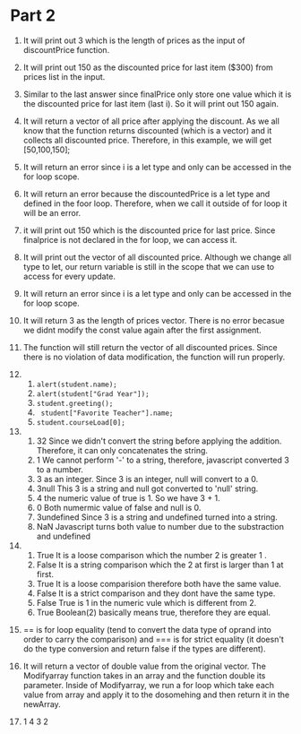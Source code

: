 # Part 2 
1. It will print out 3 which is the length of prices as the input of discountPrice function. 
2. It will print out 150 as the discounted price for last item ($300) from prices list in the input. 
3. Similar to the last answer since finalPrice only store one value which it is the discounted price for last item (last i). So it will print out 150 again. 
4. It will return a vector of all price after applying the discount. As we all know that the function returns discounted (which is a vector) and it collects all discounted price. Therefore, in this example, we will get [50,100,150];
5. It will return an error since i is a let type and only can be accessed in the for loop scope. 
6. It will return an error because the discountedPrice is a let type and defined in the foor loop. Therefore, when we call it outside of for loop it will be an error. 
7. it will print out 150 which is the discounted price for last price. Since finalprice is not declared in the for loop, we can access it. 
8. It will print out the vector of all discounted price. Although we change all type to let, our return variable is still in the scope that we can use to access for every update. 
9.  It will return an error since i is a let type and only can be accessed in the for loop scope.
10. It will return 3 as the length of prices vector. There is no error becasue we didnt modify the const value again after the first assignment. 
11. The function will still return the vector of all discounted prices. Since there is no violation of data modification, the function will run properly. 
12. 
    1. ``` alert(student.name); ```
    2. ``` alert(student["Grad Year"]); ```
    3. ``` student.greeting(); ```
    4. ``` student["Favorite Teacher"].name;```
    5. ```student.courseLoad[0]; ```

13. 1. 32 Since we didn't convert the string before applying the addition. Therefore, it can only concatenates the string. 
    2. 1 We cannot perform '-' to a string, therefore, javascript converted 3 to a number. 
    3. 3 as an integer. Since 3 is an integer, null will convert to a 0.
    4. 3null This 3 is a string and null got converted to 'null' string.
    5. 4 the numeric value of true is 1. So we have 3 + 1.
    6. 0 Both numermic value of false and null is 0.
    7. 3undefined Since 3 is a string and undefined turned into a string.
    8. NaN Javascript turns both value to number due to the substraction and undefined 
14. 1. True It is a loose comparison which the number 2 is greater 1 . 
    2. False It is a string comparison which the 2 at first is larger than 1 at first. 
    3. True It is a loose comparision therefore both have the same value. 
    4. False It is a strict comparison and they dont have the same type. 
    5. False True is 1 in the numeric vule which is different from 2. 
    6. True Boolean(2) basically means true, therefore they are equal. 
15. == is for loop equality (tend to convert the data type of oprand into order to carry the comparison) and === is for strict equality (it doesn't do the type conversion and return false if the types are different). 
17. It will return a vector of double value from the original vector. The Modifyarray function takes in an array and the function double its parameter. Inside of Modifyarray, we run a for loop which take each value from array and apply it to the dosomehing and then return it in the newArray. 
19. 1 4 3 2 


